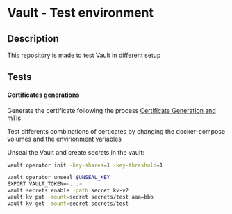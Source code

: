 # Vault - Test environment

## Description

This repository is made to test Vault in different setup


## Tests

#### Certificates generations

Generate the certificate following the process [Certificate Generation and mTls](./docs/certificates-generation.md)

Test differents combinations of certicates by changing the docker-compose volumes and the envirionment variables

Unseal the Vault and create secrets in the vault:
```bash
vault operator init -key-shares=1 -key-threshold=1

vault operator unseal $UNSEAL_KEY
EXPORT VAULT_TOKEN=<...>
vault secrets enable -path secret kv-v2
vault kv put -mount=secret secrets/test aaa=bbb
vault kv get -mount=secret secrets/test
```
